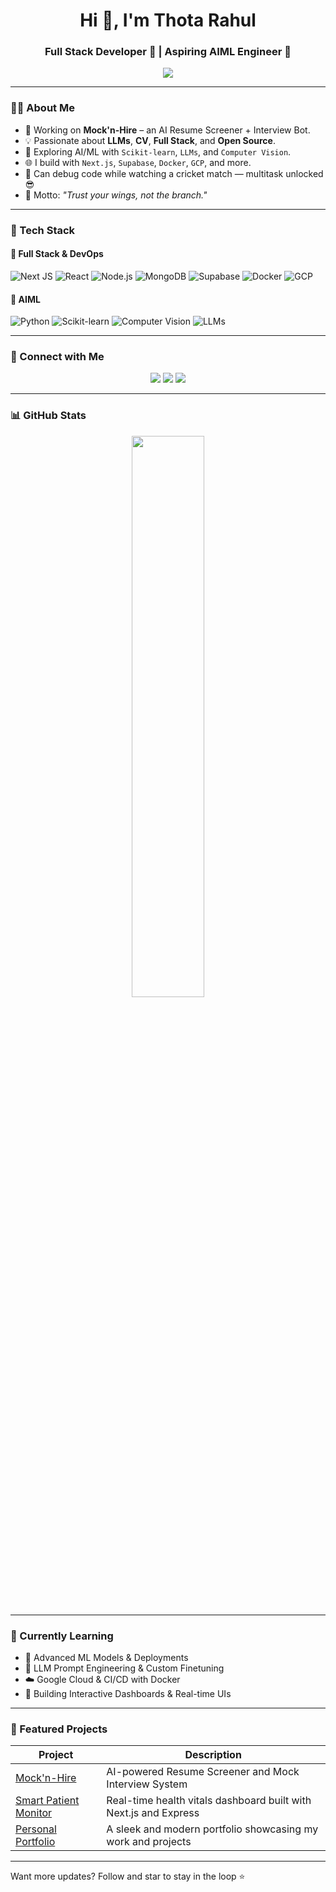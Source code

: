 <!-- GitHub Profile README - Thota Rahul -->

<h1 align="center">Hi 👋, I'm Thota Rahul</h1>
<h3 align="center">Full Stack Developer 🚀 | Aspiring AIML Engineer 🤖</h3>

<p align="center">
  <img src="https://readme-typing-svg.demolab.com/?lines=Crafting%20Modern%20Web%20Apps%20💻;Building%20AI-Powered%20Solutions%20🧠;Open%20to%20Opportunities%20🌍&font=Fira%20Code&center=true&width=440&height=45&color=58A6FF&vCenter=true&pause=1000&size=22" />
</p>

---

### 🧑‍💻 About Me

- 🔭 Working on **Mock'n-Hire** – an AI Resume Screener + Interview Bot.
- 💡 Passionate about **LLMs**, **CV**, **Full Stack**, and **Open Source**.
- 🧠 Exploring AI/ML with `Scikit-learn`, `LLMs`, and `Computer Vision`.
- 🌐 I build with `Next.js`, `Supabase`, `Docker`, `GCP`, and more.
- 🏏 Can debug code while watching a cricket match — multitask unlocked 😎
- 🎯 Motto: _"Trust your wings, not the branch."_

---

### 🧰 Tech Stack

#### 🚀 Full Stack & DevOps
![Next JS](https://img.shields.io/badge/Next.js-000000?style=for-the-badge&logo=nextdotjs)
![React](https://img.shields.io/badge/React-20232A?style=for-the-badge&logo=react)
![Node.js](https://img.shields.io/badge/Node.js-339933?style=for-the-badge&logo=nodedotjs)
![MongoDB](https://img.shields.io/badge/MongoDB-4EA94B?style=for-the-badge&logo=mongodb)
![Supabase](https://img.shields.io/badge/Supabase-3FCF8E?style=for-the-badge&logo=supabase)
![Docker](https://img.shields.io/badge/Docker-2496ED?style=for-the-badge&logo=docker)
![GCP](https://img.shields.io/badge/GCP-4285F4?style=for-the-badge&logo=googlecloud)

#### 🤖 AIML
![Python](https://img.shields.io/badge/Python-FFD43B?style=for-the-badge&logo=python)
![Scikit-learn](https://img.shields.io/badge/Scikit--learn-F7931E?style=for-the-badge&logo=scikitlearn)
![Computer Vision](https://img.shields.io/badge/CV-000?style=for-the-badge&logo=opencv&logoColor=white)
![LLMs](https://img.shields.io/badge/LLMs-BB00FF?style=for-the-badge)

---

### 🔗 Connect with Me

<p align="center">
  <a href="https://www.linkedin.com/in/rahulthota21"><img src="https://img.shields.io/badge/-LinkedIn-blue?style=for-the-badge&logo=linkedin" /></a>
  <a href="mailto:rahulthota21@gmail.com"><img src="https://img.shields.io/badge/-Gmail-D14836?style=for-the-badge&logo=gmail&logoColor=white" /></a>
  <a href="https://rahulthota21.netlify.app/"><img src="https://img.shields.io/badge/-Portfolio-000?style=for-the-badge&logo=vercel" /></a>
</p>

---

### 📊 GitHub Stats

<p align="center">
  <img width="48%" src="https://github-readme-stats.vercel.app/api?username=rahulthota21&show_icons=true&theme=radical" />
</p>

---

### 🌱 Currently Learning

- 📘 Advanced ML Models & Deployments
- 🧠 LLM Prompt Engineering & Custom Finetuning
- ☁️ Google Cloud & CI/CD with Docker
- 📱 Building Interactive Dashboards & Real-time UIs

---

### 🚀 Featured Projects

| Project | Description |
|--------|-------------|
| [Mock'n-Hire](https://github.com/rahulthota21/mock-n-hire) | AI-powered Resume Screener and Mock Interview System |
| [Smart Patient Monitor](https://github.com/rahulthota21/smart-patient-monitor) | Real-time health vitals dashboard built with Next.js and Express |
| [Personal Portfolio](https://rahulthota21.netlify.app/) | A sleek and modern portfolio showcasing my work and projects |

---

Want more updates? Follow and star to stay in the loop ⭐
